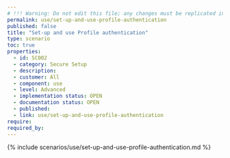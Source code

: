```yaml
---
# !!! Warning: Do not edit this file; any changes must be replicated in Excel !!! 
permalink: use/set-up-and-use-profile-authentication
published: false
title: "Set-up and use Profile authentication"
type: scenario
toc: true
properties:
  - id: SC002
  - category: Secure Setup
  - description:
  - customer: All
  - component: use
  - level: Advanced
  - implementation status: OPEN
  - documentation status: OPEN
  - published:
  - link: use/set-up-and-use-profile-authentication
require:
required_by:
---
```


{% include scenarios/use/set-up-and-use-profile-authentication.md %}
